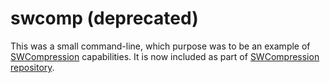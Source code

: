 # swcomp (deprecated)

This was a small command-line, which purpose was to be an example of [SWCompression](https://github.com/tsolomko/SWCompression) capabilities.
It is now included as part of [SWCompression repository](https://github.com/tsolomko/SWCompression).